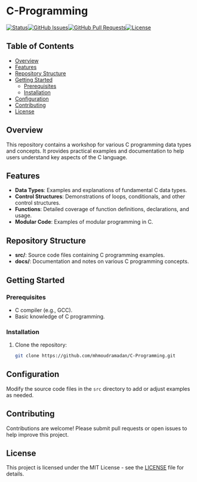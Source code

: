 
# C-Programming

[![Status](https://camo.githubusercontent.com/52dc5b531aa6cee975068174b406b2b0b08f86be6e455386c8683db38d3601ec/68747470733a2f2f696d672e736869656c64732e696f2f62616467652f7374617475732d6163746976652d737563636573732e737667)](https://github.com/mhmoudramadan/STM32F756ZG_Bootloader/blob/master)[![GitHub Issues](https://camo.githubusercontent.com/9a6266d1986b6043009223290255410e8d577c9fcea8d6049508825f9c08dd3d/68747470733a2f2f696d672e736869656c64732e696f2f6769746875622f6973737565732f6b796c656c6f626f2f5468652d446f63756d656e746174696f6e2d436f6d70656e6469756d2e737667)](https://github.com/kylelobo/The-Documentation-Compendium/issues)[![GitHub Pull Requests](https://camo.githubusercontent.com/44af8fbca480e9a96fa7f45c477860985aa7ff82ed96d7a0fa533a7d3cd01fda/68747470733a2f2f696d672e736869656c64732e696f2f6769746875622f6973737565732d70722f6b796c656c6f626f2f5468652d446f63756d656e746174696f6e2d436f6d70656e6469756d2e737667)](https://github.com/kylelobo/The-Documentation-Compendium/pulls)[![License](https://camo.githubusercontent.com/2bb6ac78e5a9f4f688a6a066cc71b62012101802fcdb478e6e4c6b6ec75dc694/68747470733a2f2f696d672e736869656c64732e696f2f62616467652f6c6963656e73652d4d49542d626c75652e737667)](https://github.com/mhmoudramadan/STM32F756ZG_Bootloader/blob/master/LICENSE.md)

## Table of Contents

- [Overview](#overview)
- [Features](#features)
- [Repository Structure](#repository-structure)
- [Getting Started](#getting-started)
  - [Prerequisites](#prerequisites)
  - [Installation](#installation)
- [Configuration](#configuration)
- [Contributing](#contributing)
- [License](#license)

## Overview

This repository contains a workshop for various C programming data types and concepts. It provides practical examples and documentation to help users understand key aspects of the C language.

## Features

- **Data Types**: Examples and explanations of fundamental C data types.
- **Control Structures**: Demonstrations of loops, conditionals, and other control structures.
- **Functions**: Detailed coverage of function definitions, declarations, and usage.
- **Modular Code**: Examples of modular programming in C.

## Repository Structure

- **src/**: Source code files containing C programming examples.
- **docs/**: Documentation and notes on various C programming concepts.

## Getting Started

### Prerequisites

- C compiler (e.g., GCC).
- Basic knowledge of C programming.

### Installation

1. Clone the repository:
   ```bash
   git clone https://github.com/mhmoudramadan/C-Programming.git
   ```


## Configuration

Modify the source code files in the `src` directory to add or adjust examples as needed.

## Contributing

Contributions are welcome! Please submit pull requests or open issues to help improve this project.

## License

This project is licensed under the MIT License - see the [LICENSE](LICENSE) file for details.
